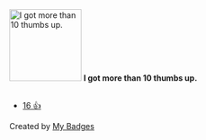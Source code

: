 <img src="https://my-badges.github.io/my-badges/thumbs-up-10.png" alt="I got more than 10 thumbs up." title="I got more than 10 thumbs up." width="128">
<strong>I got more than 10 thumbs up.</strong>
<br><br>

* <a href="https://github.com/VSCodeVim/Vim/issues/9668#issuecomment-2976567562">16 👍</a>


Created by <a href="https://github.com/my-badges/my-badges">My Badges</a>